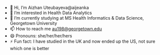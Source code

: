 - 👋 Hi, I’m Aizhan Uteubayeva@aijeanka
- 👀 I’m interested in Health Data Analytics
- 🌱 I’m currently studying at MS Health Informatics & Data Science, Georgetown University
- 📫 How to reach me au198@georgetown.edu
- 😄 Pronouns: she/her/her/hers
- ⚡ Fun fact: I have studied in the UK and now ended up the US, not sure which one is better

<!---
aijeanka/aijeanka is a ✨ special ✨ repository because its `README.md` (this file) appears on your GitHub profile.
You can click the Preview link to take a look at your changes.
--->
